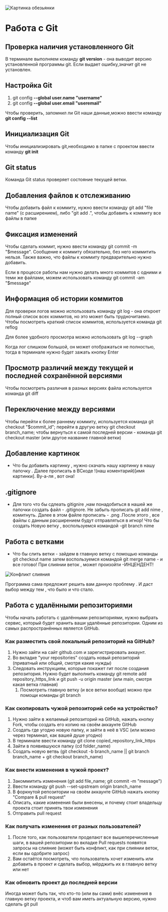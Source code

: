 ![Картинка обезьянки](Git-logo.svg.png)

# Работа с Git

## Проверка наличия установленного Git

В терминале выполняем команду **git version** - она выводит версию установленной программы git. Если выдает ошибку,значит git не установлен.


## Настройка Git

1. git config **--global user.name "username"**
2. git config **--global user.email "useremail"**

Чтобы проверить, запомнил ли Git наши данные,можно ввести команду **git config --list**

## Инициализация Git

Чтобы инициализировать git,необходимо в папке с проектом ввести команду **git init**

## Git status

Команда Git status проверяет состояние текущей ветки.

## Добавления файлов к отслеживанию

Чтобы добавить файл к коммиту, нужно ввести команду git add "file name" (с расширением), либо "git add .", чтобы добавить к коммиту все файлы в папке

## Фиксация изменений

Чтобы сделать коммит, нужно ввести команду git commit -m "$message". Сообщение к коммиту обязательно, без него коммитить нельзя. Также важно, что файлы к коммиту предварительно нужно добавить.

Если в процессе работы нам нужно делать много коммитов с одними и теми же файлами, можем использовать команду git commit -am "$message"

## Информация об истории коммитов

Для проверки логов можно использовать команду git log - она откроет полный список всех коммитов, но это может быть трудночитаемо. Чтобы посмотреть краткий список коммитов, используется команда git reflog

Для более удобного просмотра можно использовать git log --graph

Когда лог слишком большой, он может отображаться не полностью, тогда в терминале нужно будет зажать кнопку Enter

## Просмотр различий между текущей и последней сохранённой версиями

Чтобы посмотреть различия в разных версиях файла используется команда git diff

## Переключение между версиями

Чтобы перейти к более раннему коммиту, используется команда git checkout "$commit_id"; перейти в другую ветку git checkout branch_name; чтобы вернуться к самой последней версии - команда git checkout master (или другое название главной ветки)

## Добавление картинок
 * Что бы добавить картинку , нужно скачать нашу картинку в нашу папочку . 
Далее прописать в ВСкоде  !(наш коментарий)[имя картинки]. Ву-а-ля , вот она!

## .gitignore
* Для того что бы сдлеать gitignire ,нам понадобиться в нашей же папочки создать файл - .gitignore.
Не забыть прописать git add nime , комитнуть. Далее в этом файле прописать - .png .После этого , все файлы с данным расширением будут отправляться в игнор!
Что бы создать Новую ветку , воспользуемся командой -git branch nime

## Работа с ветками
* Что бы слить ветки - зайдем в главную ветку с помощью команды git checkout name 
затем воспользуемся командой git merge name - и все готово!
При слиянии веток , может произойти -ИНЦЕНДЕНТ!

![Конфликт слияния](conflict.png)

Программа сама предложит решить вам данную проблему . И даст выбор между тем , что было и что стало.

## Работа с удалёнными репозиториями

Чтобы начать работать с удалёнными репозиториями, нужно выбрать сервис, который будет хранить ваши удалённые репозитории. Одним из самых распространённых является GitHub.

### Как разместить свой локальный репозиторий на GitHub?

1. Нужно зайти на сайт github.com и зарегистрировать аккаунт.
2. Во вкладке "your repositories" создать новый репозиторий (приватный или общий, смотря какие нужды)
3. Следовать инструкциям, которые покажет гит после создания репозитория. Нужно будет выполнить команду git remote add repository_https_link и git push -u origin master (или main, смотря какая ветка главная)
    1. Посмотреть главную ветку (и все ветки вообще) можно при помощи команды git branch

### Как скопировать чужой репозиторий себе на устройство?

1. Нужно зайти в желаемый репозиторий на GitHub, нажать кнопку Fork, чтобы создать его копию на своём аккаунте GitHub
2. Создать где угодно новую папку, и зайти в неё в VSC (или можно через терминал, как вашей душе угодно)
3. В терминале ввести команду git clone copied_repository_link_https
4. Зайти в появившуюся папку (cd folder_name)
5. Создать новую ветвь (git checkout -b branch_name || git branch branch_name + git checkout branch_name)

### Как внести изменения в чужой проект?

1. Закоммитить изменения (git add file_name; git commit -m "message")
2. Ввести команду git push --set-upstream origin branch_name
3. В форкнутой репозитории на своём аккаунте GitHub нажать кнопку "Compare & pull request"
4. Описать, какие изменения были внесены, и почему стоит владельцу проекта стоит принять твои изменения
5. Отправить pull request

### Как получать изменения от разных пользователей?

1. После того, как пользователи проделают все вышеперечисленные шаги, в вашей репозитории во вкладке Pull requests появятся запросы на слияние (может быть конфликт, как при слиянии веток, если вы одобрите запрос)
2. Вам остаётся посмотреть, что пользователь хочет изменить или добавить в проект и сделать выбор, мёрджить их в главную ветку или нет

### Как обновить проект до последней версии

Иногда может быть так, что кто-то (или вы сами) внёс изменения в главную ветку проекта, и чтоб вам иметь актуальную версию, нужно сделать git pull
